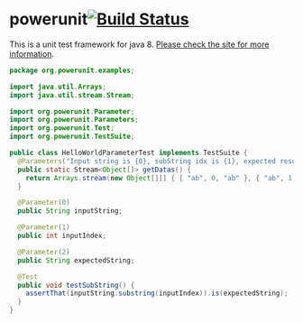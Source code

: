powerunit[![Build Status](https://travis-ci.org/powerunit/powerunit.svg?branch=master)](https://travis-ci.org/powerunit/powerunit)
=========

This is a unit test framework for java 8. [Please check the site for more information](http://powerunit.github.io/powerunit/).

```java
package org.powerunit.examples;

import java.util.Arrays;
import java.util.stream.Stream;

import org.powerunit.Parameter;
import org.powerunit.Parameters;
import org.powerunit.Test;
import org.powerunit.TestSuite;

public class HelloWorldParameterTest implements TestSuite {
  @Parameters("Input string is {0}, subString idx is {1}, expected result is {2}")
  public static Stream<Object[]> getDatas() {
    return Arrays.stream(new Object[][] { { "ab", 0, "ab" }, { "ab", 1, "b" } });
  }

  @Parameter(0)
  public String inputString;

  @Parameter(1)
  public int inputIndex;

  @Parameter(2)
  public String expectedString;

  @Test
  public void testSubString() {
    assertThat(inputString.substring(inputIndex)).is(expectedString);
  }
}
```
